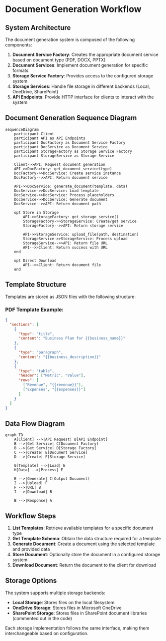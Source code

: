 # Document Generation Workflow

## System Architecture

The document generation system is composed of the following components:

1. **Document Service Factory**: Creates the appropriate document service based on document type (PDF, DOCX, PPTX)
2. **Document Services**: Implement document generation for specific formats
3. **Storage Service Factory**: Provides access to the configured storage system
4. **Storage Services**: Handle file storage in different backends (Local, OneDrive, SharePoint)
5. **API Endpoints**: Provide HTTP interface for clients to interact with the system

## Document Generation Sequence Diagram

```mermaid
sequenceDiagram
    participant Client
    participant API as API Endpoints
    participant DocFactory as Document Service Factory
    participant DocService as Document Service
    participant StorageFactory as Storage Service Factory
    participant StorageService as Storage Service

    Client->>API: Request document generation
    API->>DocFactory: get_document_service(type)
    DocFactory->>DocService: Create service instance
    DocFactory-->>API: Return document service
    
    API->>DocService: generate_document(template, data)
    DocService->>DocService: Load template
    DocService->>DocService: Process placeholders
    DocService->>DocService: Generate document
    DocService-->>API: Return document path
    
    opt Store in Storage
        API->>StorageFactory: get_storage_service()
        StorageFactory->>StorageService: Create/get service
        StorageFactory-->>API: Return storage service
        
        API->>StorageService: upload_file(path, destination)
        StorageService->>StorageService: Process upload
        StorageService-->>API: Return file URL
        API-->>Client: Return success with URL
    end
    
    opt Direct Download
        API-->>Client: Return document file
    end
```

## Template Structure

Templates are stored as JSON files with the following structure:

### PDF Template Example:
```json
{
  "sections": [
    {
      "type": "title",
      "content": "Business Plan for {{business_name}}"
    },
    {
      "type": "paragraph",
      "content": "{{business_description}}"
    },
    {
      "type": "table",
      "header": ["Metric", "Value"],
      "rows": [
        ["Revenue", "{{revenue}}"],
        ["Expenses", "{{expenses}}"]
      ]
    }
  ]
}
```

## Data Flow Diagram

```mermaid
graph TD
    A[Client] -->|API Request| B[API Endpoint]
    B -->|Get Service| C[Document Factory]
    B -->|Get Service| D[Storage Factory]
    C -->|Create| E[Document Service]
    D -->|Create| F[Storage Service]
    
    G[Template] -->|Load| E
    H[Data] -->|Process| E
    
    E -->|Generate| I[Output Document]
    I -->|Upload| F
    F -->|URL| B
    I -->|Download| B
    
    B -->|Response| A
```

## Workflow Steps

1. **List Templates**: Retrieve available templates for a specific document type
2. **Get Template Schema**: Obtain the data structure required for a template
3. **Generate Document**: Create a document using the selected template and provided data
4. **Store Document**: Optionally store the document in a configured storage system
5. **Download Document**: Return the document to the client for download

## Storage Options

The system supports multiple storage backends:

- **Local Storage**: Stores files on the local filesystem
- **OneDrive Storage**: Stores files in Microsoft OneDrive
- **SharePoint Storage**: Stores files in SharePoint document libraries (commented out in the code)

Each storage implementation follows the same interface, making them interchangeable based on configuration. 